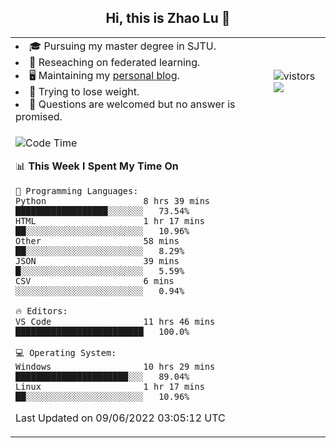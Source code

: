<h2 align="center"> Hi, this is Zhao Lu 👋</h2>

<table style="overflow:hidden;">
    <tr> 
        <td>
            <li>🎓 Pursuing my master degree in SJTU.</li>
            <li>🌱 Reseaching on federated learning.</li>
            <li>🖥️ Maintaining my <a href="https://ifarewell.xyz">personal blog</a>.</li>
            <li>💪 Trying to lose weight.</li>
            <li>💬 Questions are welcomed but no answer is promised.</li> 
        </td>
        <td>
            <img src="https://visitor-badge.glitch.me/badge?page_id=ifarewell" alt="vistors" />
        <br>
          <img src="https://github-readme-stats.vercel.app/api?username=ifarewell&theme=graywhite&hide=prs,contribs&show_icons=true&hide_border=true&icon_color=CE1D2D&text_color=718096&bg_color=ffffff&hide_title=true" />
        </td>
    </tr>
    <tr>
        <td colspan="2">
            
<!--START_SECTION:waka-->
![Code Time](http://img.shields.io/badge/Code%20Time-192%20hrs%2019%20mins-blue)

📊 **This Week I Spent My Time On** 

```text
💬 Programming Languages: 
Python                   8 hrs 39 mins       ██████████████████░░░░░░░   73.54% 
HTML                     1 hr 17 mins        ██░░░░░░░░░░░░░░░░░░░░░░░   10.96% 
Other                    58 mins             ██░░░░░░░░░░░░░░░░░░░░░░░   8.29% 
JSON                     39 mins             █░░░░░░░░░░░░░░░░░░░░░░░░   5.59% 
CSV                      6 mins              ░░░░░░░░░░░░░░░░░░░░░░░░░   0.94%

🔥 Editors: 
VS Code                  11 hrs 46 mins      █████████████████████████   100.0%

💻 Operating System: 
Windows                  10 hrs 29 mins      ██████████████████████░░░   89.04% 
Linux                    1 hr 17 mins        ██░░░░░░░░░░░░░░░░░░░░░░░   10.96%

```


 Last Updated on 09/06/2022 03:05:12 UTC
<!--END_SECTION:waka-->
            
</td></tr>
</table>

